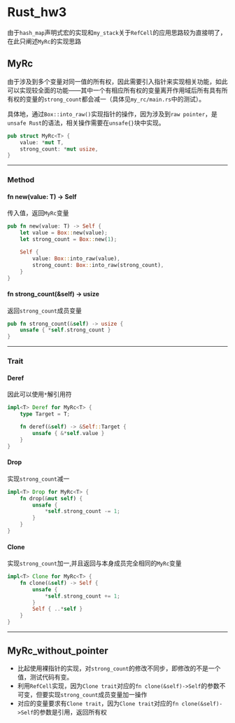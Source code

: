 # Rust_hw3

由于`hash_map`声明式宏的实现和`my_stack`关于`RefCell`的应用思路较为直接明了，在此只阐述`MyRc`的实现思路

## MyRc

由于涉及到多个变量对同一值的所有权，因此需要引入指针来实现相关功能，如此可以实现较全面的功能——其中一个有相应所有权的变量离开作用域后所有具有所有权的变量的`strong_count`都会减一（具体见`my_rc/main.rs`中的测试）。

具体地，通过`Box::into_raw()`实现指针的操作，因为涉及到`raw pointer`，是`unsafe Rust`的语法，相关操作需要在`unsafe{}`块中实现。

```rust
pub struct MyRc<T> {
    value: *mut T,
    strong_count: *mut usize,
}
```

------

### Method

#### fn new(value: T) -> Self

传入值，返回`MyRc`变量

```rust
pub fn new(value: T) -> Self {
    let value = Box::new(value);
    let strong_count = Box::new(1);

    Self {
        value: Box::into_raw(value),
        strong_count: Box::into_raw(strong_count),
    }
}
```

#### fn strong_count(&self) -> usize

返回`strong_count`成员变量

```rust
pub fn strong_count(&self) -> usize {
    unsafe { *self.strong_count }
}
```

------

### Trait

#### Deref

因此可以使用`*`解引用符

```rust
impl<T> Deref for MyRc<T> {
    type Target = T;

    fn deref(&self) -> &Self::Target {
        unsafe { &*self.value }
    }
}
```

#### Drop

实现`strong_count`减一

```rust
impl<T> Drop for MyRc<T> {
    fn drop(&mut self) {
        unsafe {
            *self.strong_count -= 1;
        }
    }
}
```

#### Clone

实现`strong_count`加一,并且返回与本身成员完全相同的`MyRc`变量

```rust
impl<T> Clone for MyRc<T> {
    fn clone(&self) -> Self {
        unsafe {
            *self.strong_count += 1;
        }
        Self { ..*self }
    }
}
```

------

## MyRc_without_pointer

- 比起使用裸指针的实现，对`strong_count`的修改不同步，即修改的不是一个值，测试代码有变。
- 利用`RefCell`实现，因为`Clone trait`对应的`fn clone(&self)->Self`的参数不可变，但要实现`strong_count`成员变量加一操作
- 对应的变量要求有`Clone trait`，因为`Clone trait`对应的`fn clone(&self)->Self`的参数是引用，返回所有权

